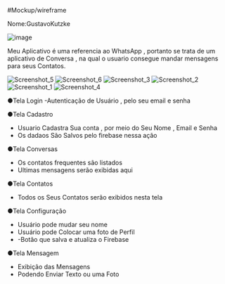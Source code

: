 #Mockup/wireframe

Nome:GustavoKutzke

![image](https://github.com/gustavoKutzke/FlutterProjeto/assets/102746869/9be7d238-54b0-468a-b955-2dc4d90e3106)

Meu Aplicativo é uma referencia ao WhatsApp , portanto se trata de um aplicativo de Conversa , na qual o usuario consegue mandar mensagens para seus Contatos.


![Screenshot_5](https://github.com/gustavoKutzke/FlutterProject/assets/102746869/612f586e-1abc-474f-959b-23498f466db6)
![Screenshot_6](https://github.com/gustavoKutzke/FlutterProject/assets/102746869/c9d2594d-4dfe-4343-b6d1-c1dab9205ef4)
![Screenshot_3](https://github.com/gustavoKutzke/FlutterProject/assets/102746869/9c5af5a6-bf56-4981-9222-ffba020d6715)
![Screenshot_2](https://github.com/gustavoKutzke/FlutterProject/assets/102746869/425198c2-ca21-48fb-bac6-bed1b19f2829)
![Screenshot_1](https://github.com/gustavoKutzke/FlutterProject/assets/102746869/7cbf9c1c-98bc-4c83-af7c-e57073447b52)
![Screenshot_4](https://github.com/gustavoKutzke/FlutterProject/assets/102746869/4060423f-9c87-4dc8-bffb-2b006d3a6cfe)

●Tela Login
  -Autenticação de Usuário , pelo seu email e senha

●Tela Cadastro
  - Usuario Cadastra Sua conta , por meio do Seu Nome , Email e Senha
  - Os dadaos São Salvos pelo firebase nessa ação
  
●Tela Conversas
  - Os contatos frequentes são listados
  - Ultimas mensagens serão exibidas aqui

●Tela Contatos
  - Todos os Seus Contatos serão exibidos nesta tela
   
●Tela Configuração
  - Usuário pode mudar seu nome
  - Usuário pode Colocar uma foto de Perfil
  - -Botão que salva  e atualiza o Firebase

●Tela Mensagem
  - Exibição das Mensagens
  - Podendo Enviar Texto ou uma Foto
   
    
